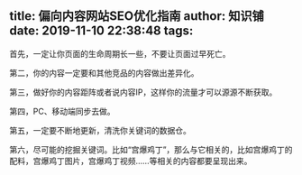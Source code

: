 title: 偏向内容网站SEO优化指南
author: 知识铺
date: 2019-11-10 22:38:48
tags:
---
首先，一定让你页面的生命周期长一些，不要让页面过早死亡。

第二，你的内容一定要和其他竞品的内容做出差异化。

第三，做好你的内容距阵或者说内容IP，这样你的流量才可以源源不断获取。

第四，PC、移动端同步去做。

第五，一定要不断地更新，清洗你关键词的数据仓。

第六，尽可能的挖掘关键词。比如“宫爆鸡丁”，那么与它相关的，比如宫爆鸡丁的配料，宫爆鸡丁图片，宫爆鸡丁视频……等相关的内容都要呈现出来。